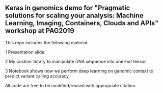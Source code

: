 ## **Keras in genomics demo for "Pragmatic solutions for scaling your analysis: Machine Learning, Imaging, Containers, Clouds and APIs" workshop at PAG2019**

This repo includes the following material.

1 Presentation slide.

2 My custom library to manipulate DNA sequence into one-hot tensor.

3 Notebook shows how we perform deep learning on genomic context to predict variant calling accuracy.

All code are free to be modified/reused with appropriate citation.
